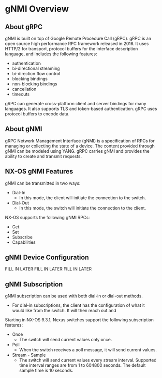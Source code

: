 # gNMI Overview

## About gRPC
gNMI is built on top of Google Remote Procedure Call (gRPC). gRPC is an open source high performance RPC framework released in 2016. It uses HTTP/2 for transport, protocol buffers for the interface description language, and includes the following features:

* authentication
* bi-directional streaming
* bi-direction flow control
* blocking bindings
* non-blocking bindings
* cancellation
* timeouts

gRPC can generate cross-platform client and server bindings for many languages. It also supports TLS and token-based authentication. gRPC uses protocol buffers to encode data.

## About gNMI
gRPC Network Management Interface (gNMI) is a specification of RPCs for managing or collecting the state of a device. The content provided through gNMI can be modeled using YANG. gRPC carries gNMI and provides the ability to create and transmit requests.

## NX-OS gNMI Features
gNMI can be transmitted in two ways:

* Dial-In
    * In this mode, the client will initiate the connection to the switch.
* Dial-Out
    * In this mode, the switch will initiate the connection to the client.

NX-OS supports the following gNMI RPCs:

* Get
* Set
* Subscribe
* Capabilities

## gNMI Device Configuration
FILL IN LATER
FILL IN LATER
FILL IN LATER

## gNMI Subscription
gNMI subscription can be used with both dial-in or dial-out methods.
* For dial-in subscriptions, the client has the configuration of what it would like from the switch. It will then reach out and 

Starting in NX-OS 9.3.1, Nexus switches support the following subscription features:

* Once
    * The switch will send current values only once.
* Poll
    * When the switch receives a poll message, it will send current values.
* Stream - Sample
    * The switch will send current values every stream interval. Supported time interval ranges are from 1 to 604800 seconds. The default sample time is 10 seconds.